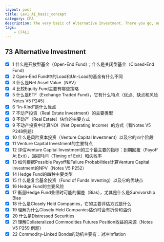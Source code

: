 ```yaml
---
layout: post
title: Lev1_AI_basic_concept
category: CFA
description: The very basic of Alternative Investment. There you go, only Finace surive.
tags:
    - CFAL1
---
```



## 73 Alternative Investment
  - [x] 1 什么是开放型基金（Open-End Fund）；什么是关闭型基金（Closed-End Fund）
  - [x] 2 Open-End Fund中的Load和Un-Load的基金有什么不同
  - [x] 3 什么是Net Asset Value（NAV）
  - [x] 4 比较Equity Fund主要有哪些策略
  - [x] 5 什么是ETF（Exchange Traded Fund），它有什么特点（优点、缺点和风险 Notes V5 P245）
  - [x] 6 “In-Kind”是什么优点
  - [x] 7 不动产投资（Real Estate Investment）的主要类型
  - [x] 8 不动产（Real Estate）估价的主要方式
  - [x] 9 不动产投资中计算NOI（Net Operating Income）的方式（看Notes V5 P248例题）
  - [x] 10 什么是风险资本投资（Venture Capital Investment）以及它的四个阶段
  - [x] 11 Venture Capital Investment的主要特点
  - [x] 12 评估Venture Capital Investment的三个最主要的指标：到期回报（Payoff At Exit），回报时间（Timing of Exit）和失败率
  - [x] 13 如何根据Possible Payoff和Failure Probabilities计算Venture Capital Investment的NPV（Notes V5 P252）
  - [x] 14 Hedge Fund的四种主要类型
  - [x] 15 什么是复合基金投资（Fund of Funds Investing）以及它的优缺点
  - [x] 16 Hedge Fund的主要风险
  - [x] 17 衡量Hedge Fund业绩时可能的偏差（Bias），尤其是什么是Survivorship Bias
  - [x] 18 什么是Closely Held Companies，它的主要评估方式是什么
  - [x] 19 理解为什么Closely Held Companies估价时会有折价和溢价
  - [x] 20 什么是Distressed Securities
  - [x] 21 理解Collateralized Commodities Futures Position收益的来源（Notes V5 P259 例题）
  - [x] 22 Commodity-Linked Bonds的动机主要有：对冲Inflation
